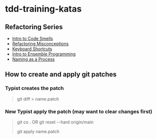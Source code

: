 # tdd-training-katas

## Refactoring Series

- [Intro to Code Smells](tennis-refactoring/src/main/java/tennisgame/TennisGame1.java)
- [Refactoring Misconceptions](tennis-refactoring/src/main/java/tennisgame/TennisGame3.java)
- [Keyboard Shortcuts](keyboard-shortcuts/README.md)
- [Intro to Ensemble Programming](tennis-refactoring/src/main/java/tennisgame/TennisGame1.java)
- [Naming as a Process](chart-smart/src/main/java/chartsmart/ChartWindow.java)

## How to create and apply git patches

### Typist creates the patch
> git diff > name.patch


### New Typist apply the patch (may want to clear changes first)
> git co . OR git reset --hard origin/main
> 
> git apply name.patch